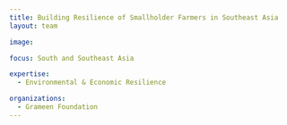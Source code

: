 ```yaml
---
title: Building Resilience of Smallholder Farmers in Southeast Asia
layout: team

image: 

focus: South and Southeast Asia

expertise:
  - Environmental & Economic Resilience

organizations:
  - Grameen Foundation
---
```


